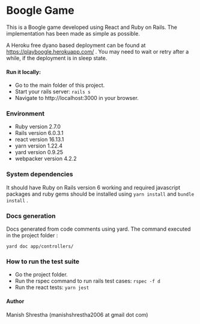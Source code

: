 # Boogle Game

This is a Boogle game developed using React and Ruby on Rails. The implementation
has been made as simple as possible. 

A Heroku free dyano based deployment can be found at https://playboogle.herokuapp.com/ . You may need to wait or retry
after a while, if the deployment is in sleep state.


#### Run it locally:
* Go to the main folder of this project.
* Start your rails server: `rails s`
* Navigate to http://localhost:3000 in your browser.

### Environment
* Ruby version 2.7.0
* Rails version 6.0.3.1
* react version 16.13.1
* yarn version 1.22.4
* yard version 0.9.25
* webpacker version 4.2.2

### System dependencies
It should have Ruby on Rails version 6 working and required javascript packages and ruby gems should be installed using 
`yarn install` and `bundle install` .


### Docs generation
Docs generated from code comments using yard. The command executed in the project folder :

  `yard doc app/controllers/` 

### How to run the test suite
* Go the project folder.
* Run the rspec command to run rails test cases: `rspec -f d`
* Run the react tests: `yarn jest`



#### Author
Manish Shrestha (manishshrestha2006 at gmail dot com)


